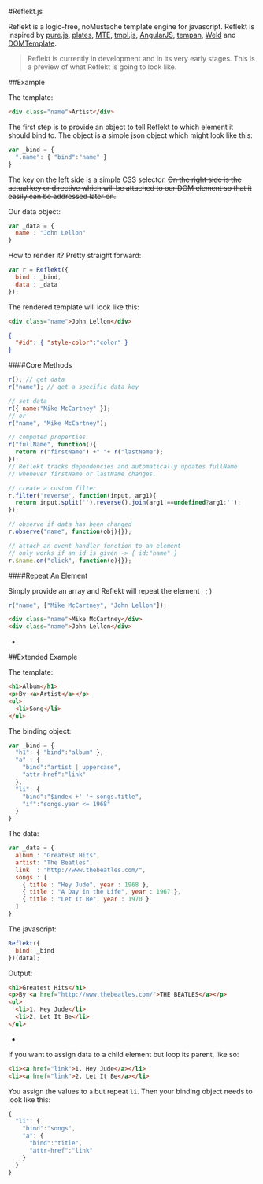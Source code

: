 #Reflekt.js

Reflekt is a logic-free, noMustache template engine for javascript. Reflekt is inspired by [pure.js](http://beebole.com/pure/), [plates](https://github.com/flatiron/plates/), [MTE](http://mootools.net/forge/p/moo_template_engine), [tmpl.js](https://zealdev.wordpress.com/2008/02/22/mootools-template-engine-a-new-approach/), [AngularJS](https://angularjs.org/), [tempan](https://github.com/watoki/tempan), [Weld](https://github.com/tmpvar/weld) and [DOMTemplate](http://camendesign.com/code/dom_templating).

> Reflekt is currently in development and in its very early stages. This is a preview of what Reflekt is going to look like.

##Example

The template:
```html
<div class="name">Artist</div>
```
The first step is to provide an object to tell Reflekt to which element it should bind to. The object is a simple json object which might look like this:

```js
var _bind = {
  ".name": { "bind":"name" }
}
```
The key on the left side is a simple CSS selector. ~~On the right side is the actual key or directive which will be attached to our DOM element so that it easily can be addressed later on.~~ 

Our data object:
```js
var _data = {
  name : "John Lellon"
}
```

How to render it? Pretty straight forward:
```js
var r = Reflekt({
  bind : _bind,
  data : _data
});
```

The rendered template will look like this:
```html
<div class="name">John Lellon</div>
```

```json
{
  "#id": { "style-color":"color" }
}
```

####Core Methods

```js
r(); // get data
r("name"); // get a specific data key

// set data
r({ name:"Mike McCartney" }); 
// or
r("name", "Mike McCartney");

// computed properties
r("fullName", function(){
  return r("firstName") +" "+ r("lastName");
});
// Reflekt tracks dependencies and automatically updates fullName
// whenever firstName or lastName changes.

// create a custom filter
r.filter('reverse', function(input, arg1){
  return input.split('').reverse().join(arg1!==undefined?arg1:'');
});

// observe if data has been changed
r.observe("name", function(obj){});

// attach an event handler function to an element
// only works if an id is given -> { id:"name" }
r.$name.on("click", function(e){});
```


####Repeat An Element

Simply provide an array and Reflekt will repeat the element &nbsp; ; )

```js
r("name", ["Mike McCartney", "John Lellon"]);
```

```html
<div class="name">Mike McCartney</div>
<div class="name">John Lellon</div>
```
-

##Extended Example

The template:
```html
<h1>Album</h1>
<p>By <a>Artist</a></p>
<ul>
  <li>Song</li>
</ul>
```

The binding object:
```js
var _bind = {
  "h1": { "bind":"album" },
  "a" : { 
    "bind":"artist | uppercase", 
    "attr-href":"link" 
  },
  "li": { 
    "bind":"$index +' '+ songs.title", 
    "if":"songs.year <= 1968"
  }
}
```

The data:
```js
var _data = {
  album : "Greatest Hits",
  artist: "The Beatles",
  link  : "http://www.thebeatles.com/",
  songs : [
    { title : "Hey Jude", year : 1968 },
    { title : "A Day in the Life", year : 1967 },
    { title : "Let It Be", year : 1970 }
  ]
}
```

The javascript:
```js
Reflekt({ 
  bind: _bind 
})(data);
```

Output:
```html
<h1>Greatest Hits</h1>
<p>By <a href="http://www.thebeatles.com/">THE BEATLES</a></p>
<ul>
  <li>1. Hey Jude</li>
  <li>2. Let It Be</li>
</ul>
```
-

If you want to assign data to a child element but loop its parent, like so:

```html
<li><a href="link">1. Hey Jude</a></li>
<li><a href="link">2. Let It Be</a></li>
```
You assign the values to `a` but repeat `li`. Then your binding object needs to look like this:
```js
{
  "li": {
    "bind":"songs",
    "a": { 
      "bind":"title", 
      "attr-href":"link" 
    }
  }
}
```
